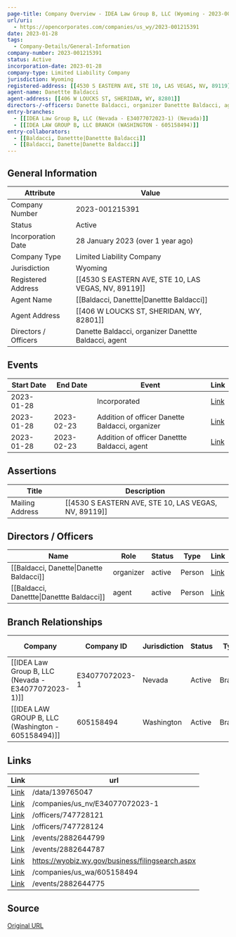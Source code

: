 ```yaml
---
page-title: Company Overview - IDEA Law Group B, LLC (Wyoming - 2023-001215391)
url/uri:
  - https://opencorporates.com/companies/us_wy/2023-001215391
date: 2023-01-28
tags:
  - Company-Details/General-Information
company-number: 2023-001215391
status: Active
incorporation-date: 2023-01-28
company-type: Limited Liability Company
jurisdiction: Wyoming
registered-address: [[4530 S EASTERN AVE, STE 10, LAS VEGAS, NV, 89119]]
agent-name: Danettte Baldacci
agent-address: [[406 W LOUCKS ST, SHERIDAN, WY, 82801]]
directors-/-officers: Danette Baldacci, organizer Danettte Baldacci, agent
entry-branches:
  - [[IDEA Law Group B, LLC (Nevada - E34077072023-1) (Nevada)]]
  - [[IDEA LAW GROUP B, LLC BRANCH (WASHINGTON - 605158494)]]
entry-collaborators:
  - [[Baldacci, Danettte|Danettte Baldacci]]
  - [[Baldacci, Danette|Danette Baldacci]]
---
```


## General Information
| Attribute          | Value                                       |
|--------------------|---------------------------------------------|
| Company Number     | 2023-001215391                              |
| Status             | Active                                      |
| Incorporation Date | 28 January 2023 (over 1 year ago)           |
| Company Type       | Limited Liability Company                   |
| Jurisdiction       | Wyoming                                     |
| Registered Address | [[4530 S EASTERN AVE, STE 10, LAS VEGAS, NV, 89119]] |
| Agent Name         | [[Baldacci, Danettte\|Danettte Baldacci]]   |
| Agent Address      | [[406 W LOUCKS ST, SHERIDAN, WY, 82801]]    |
| Directors / Officers | Danette Baldacci, organizer Danettte Baldacci, agent |

## Events

| Start Date | End Date   | Event                                                   | Link |
|------------|------------|-------------------------------------------------------|------|
| 2023-01-28 |            | Incorporated                                            | [Link](https://opencorporates.com/events/2882644799) |
| 2023-01-28 | 2023-02-23 | Addition of officer Danette Baldacci, organizer         | [Link](https://opencorporates.com/events/2882644775) |
| 2023-01-28 | 2023-02-23 | Addition of officer Danettte Baldacci, agent            | [Link](https://opencorporates.com/events/2882644787) |

## Assertions
| Title               | Description                                             |
|---------------------|---------------------------------------------------------|
| Mailing Address     | [[4530 S EASTERN AVE, STE 10, LAS VEGAS, NV, 89119]]    |

## Directors / Officers
| Name                 | Role            | Status     | Type        | Link |
|----------------------|-----------------|------------|-------------|------|
| [[Baldacci, Danette\|Danette Baldacci]] | organizer       | active     | Person      | [Link](https://opencorporates.com/officers/747728121) |
| [[Baldacci, Danettte\|Danettte Baldacci]] | agent           | active     | Person      | [Link](https://opencorporates.com/officers/747728124) |

## Branch Relationships
| Company                       | Company ID            | Jurisdiction         | Status   | Type       | Link                                | Start Date   | End Date     | Statement Link                      |
|--------------------------------|----------------------|----------------------|----------|------------|-------------------------------------|--------------|--------------|-------------------------------------|
| [[IDEA Law Group B, LLC (Nevada - E34077072023-1)]] | E34077072023-1       | Nevada               | Active   | Branch     | [Link](https://opencorporates.com/companies/us_nv/E34077072023-1) | 11 Aug 2023  | N/A          | [Statement](https://opencorporates.com/statements/1600278162) |
| [[IDEA LAW GROUP B, LLC (Washington - 605158494)]] | 605158494            | Washington           | Active   | Branch     | [Link](https://opencorporates.com/companies/us_wa/605158494) | 24 Mar 2023  | N/A          | [Statement](https://opencorporates.com/statements/1477932369) |

## Links
| Link   | url                            
|--------|--------------------------------|
| [Link](/data/139765047) |/data/139765047               |
| [Link](/companies/us_nv/E34077072023-1) |/companies/us_nv/E34077072023-1|
| [Link](/officers/747728121) |/officers/747728121           |
| [Link](/officers/747728124) |/officers/747728124           |
| [Link](/events/2882644799) |/events/2882644799            |
| [Link](/events/2882644787) |/events/2882644787            |
| [Link](https://wyobiz.wy.gov/business/filingsearch.aspx) |https://wyobiz.wy.gov/business/filingsearch.aspx|
| [Link](/companies/us_wa/605158494) |/companies/us_wa/605158494    |
| [Link](/events/2882644775) |/events/2882644775            |

## Source
[Original URL](https://opencorporates.com/companies/us_wy/2023-001215391)

